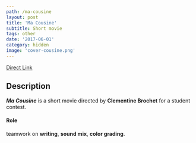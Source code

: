 ```yaml
---
path: /ma-cousine
layout: post
title: 'Ma Cousine'
subtitle: Short movie
tags: other
date: '2017-06-01'
category: hidden
image: 'cover-cousine.png'
---
```


<ResponsiveIframe src="https://player.vimeo.com/video/219981931" width="1920" height="1080"/>

[Direct Link](https://vimeo.com/219981931)

## Description

**_Ma Cousine_** is a short movie directed by **Clementine Brochet** for a student contest.

#### Role

teamwork on **writing**, **sound mix**, **color grading**.
